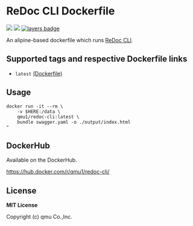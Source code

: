 # ReDoc CLI Dockerfile

![](https://img.shields.io/docker/pulls/qmu1/redoc-cli.svg)
![](https://img.shields.io/docker/build/qmu1/redoc-cli.svg)
[![layers badge](https://images.microbadger.com/badges/image/qmu1/redoc-cli.svg)](https://microbadger.com/images/qmu1/redoc-cli)

An alipine-based dockerfile which runs [ReDoc CLI](https://github.com/Redocly/redoc/tree/master/cli).

## Supported tags and respective Dockerfile links

* `latest` [(Dockerfile)](https://github.com/qmu/dockerfiles/blob/master/src/redoc-cli/Dockerfile)

## Usage

```
docker run -it --rm \
    -v $HERE:/data \
    qmu1/redoc-cli:latest \
    bundle swagger.yaml -o ./output/index.html
"
```

## DockerHub

Available on the DockerHub.

https://hub.docker.com/r/qmu1/redoc-cli/

## License

**MIT License**

Copyright (c) qmu Co.,Inc.
